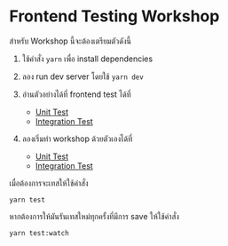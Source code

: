 # Frontend Testing Workshop

สำหรับ Workshop นี้จะต้องเตรียมตัวดังนี้

1. ใช้คำสั่ง `yarn` เพื่อ install dependencies
2. ลอง run dev server โดยใช้ `yarn dev`
3. อ่านตัวอย่างได้ที่ frontend test ได้ที่

   - [Unit Test](./src/example/unit)
   - [Integration Test](./src/example/integration)

4. ลองเริ่มทำ workshop ด้วยตัวเองได้ที่

   - [Unit Test](./src/worlshop/unit)
   - [Integration Test](./src/workshop/integration)

เมื่อต้องการจะเทสให้ใช้คำสั่ง

```
yarn test
```

หากต้องการให้มันรันเทสใหม่ทุกครั้งที่มีการ save ให้ใช้คำสั่ง

```
yarn test:watch
```
